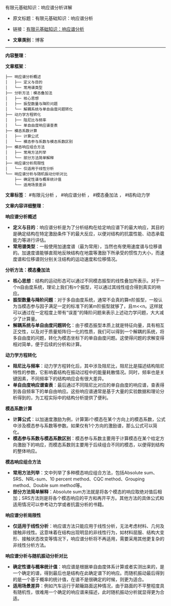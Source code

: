 有限元基础知识：响应谱分析详解 
- 原文标题：有限元基础知识：响应谱分析 
- 链接：[有限元基础知识：响应谱分析](https://mp.weixin.qq.com/s/Rdjz1v26seI-iEjNrZ7SYA) 

- **文章类别**：博客 

---

**内容整理**： 

**文章框架**：
```
├── 响应谱分析概述
│   ├── 定义与目的
│   └── 常用谱类型
├── 分析方法：模态叠加法
│   ├── 核心思想
│   ├── 振型数量与降阶问题
│   └── 解耦系统与单自由度问题转化
├── 动力学方程转化
│   ├── 阻尼比与频率
│   └── 单自由度响应谱查表
├── 模态系数计算
│   ├── 计算公式
│   └── 模态参与系数与模态系数区别
├── 模态响应组合方法
│   ├── 常用方法列举
│   └── 部分方法简单解释
├── 响应谱分析局限性
│   └── 仅适用于线性分析
└── 响应谱分析与随机振动分析对比
    ├── 确定性谱与概率统计值
    └── 适用场景差异
```

**文章标签**：
#有限元分析 ， #响应谱分析 ， #模态叠加法 ， #结构动力学

**文章内容详细整理**：

**响应谱分析概述**
- **定义与目的**：响应谱分析是为了分析结构在给定响应谱下的最大响应，其目的是确定结构在特定激励条件下的最大反应，以便对结构的抗震性能、动态承载能力等进行评估。
- **常用谱类型**：一般使用加速度谱（最为常用），当然也有使用速度谱与位移谱的。加速度谱能够直观地反映结构在地震等激励下所承受的惯性力大小，而速度谱和位移谱则分别关注结构的运动速度和位移情况。

**分析方法：模态叠加法**
- **核心思想**：结构的运动形态可以通过不同模态振型的线性叠加所表示。对于一个n自由度系统，理论上我们有n个振型，可以通过其线性组合得到真实的响应。
- **振型数量与降阶问题**：对于多自由度系统，通常不会真的算n阶振型，一般认为当模态参与因子满足一定的标准下的某m阶振型就够了，且m<<n。这样就可以通过在一定程度上带有“误差”的降阶问题来表示上述动力学问题，大大减少了计算量。
- **解耦系统与单自由度问题转化**：由于模态振型本质上就是特征向量，具有相互正交性，以及对于质量矩阵归一化的性质，我们可以得到一个解耦的系统，将多自由度的问题，转化为模态坐标下的单自由度问题。这使得问题的求解变得相对简单，便于后续的分析和计算。

**动力学方程转化**
- **阻尼比与频率**：动力学方程转化后，其中涉及阻尼比，阻尼比是描述结构阻尼特性的参数，它影响着结构在振动过程中的能量耗散情况。同时，频率也是关键因素，不同频率下的结构响应会有很大差异。
- **单自由度响应谱查表**：最后通过不同阻尼比对应的单自由度的响应谱，查表得到各自频率下的单自由响应。这些响应谱通常是基于大量的实验数据和理论分析得到的，为工程实际中的结构分析提供了便利。

**模态系数计算**
- **计算公式**：以加速度激励为例，计算第i个模态在某个方向上的模态系数，公式中涉及模态参与系数等参数。如果仅有1个方向的激励谱，那么公式可以简化。
- **模态参与系数与模态系数区别**：模态参与系数主要用于计算模态在某个给定方向激励下的响应，而模态系数则主要用于后续组合不同的模态，以便得到结构的整体响应。

**模态响应组合方法**
- **常用方法列举**：文中列举了多种模态响应组合方法，包括Absolute sum、SRS、NRL-sum、10 percent method、CQC method、Grouping method、Double sum method等。
- **部分方法简单解释**：Absolute sum方法就是将各个模态的响应取绝对值后相加；SRS方法则是将各个模态响应的平方和再开平方。其他方法的具体公式和适用情况可以参考动力学或者抗震分析的书籍。

**响应谱分析局限性**
- **仅适用于线性分析**：响应谱方法只能应用于线性分析，无法考虑材料、几何及接触非线性。这意味着在结构出现明显的非线性行为，如材料屈服、结构大变形、接触状态改变等情况下，响应谱分析将不再适用，需要采用其他更复杂的非线性分析方法。

**响应谱分析与随机振动分析对比**
- **确定性谱与概率统计值**：响应谱是根据单自由度体系计算或者实测出来的，是一个确定的谱，得到最后也是结构在此确定谱下的响应。而随机振动最后得到的是一个基于概率的统计值，在谱不是很确定的时候，则更为适合。
- **适用场景差异**：例如汽车运行于颠簸路面这种情况，由于路面的不平整程度具有随机性，很难用一个确定的响应谱来描述，此时随机振动分析就显得更为合适。